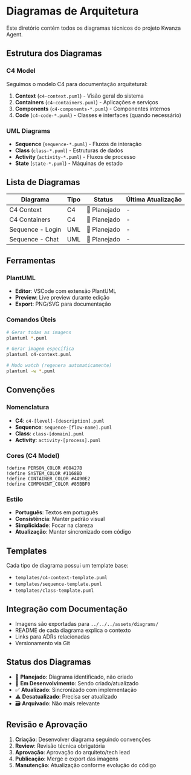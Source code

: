# Diagramas de Arquitetura

Este diretório contém todos os diagramas técnicos do projeto Kwanza Agent.

## Estrutura dos Diagramas

### C4 Model
Seguimos o modelo C4 para documentação arquitetural:

1. **Context** (`c4-context.puml`) - Visão geral do sistema
2. **Containers** (`c4-containers.puml`) - Aplicações e serviços
3. **Components** (`c4-components-*.puml`) - Componentes internos
4. **Code** (`c4-code-*.puml`) - Classes e interfaces (quando necessário)

### UML Diagrams
- **Sequence** (`sequence-*.puml`) - Fluxos de interação
- **Class** (`class-*.puml`) - Estruturas de dados
- **Activity** (`activity-*.puml`) - Fluxos de processo
- **State** (`state-*.puml`) - Máquinas de estado

## Lista de Diagramas

| Diagrama | Tipo | Status | Última Atualização |
|----------|------|--------|--------------------|
| C4 Context | C4 | 📝 Planejado | - |
| C4 Containers | C4 | 📝 Planejado | - |
| Sequence - Login | UML | 📝 Planejado | - |
| Sequence - Chat | UML | 📝 Planejado | - |

## Ferramentas

### PlantUML
- **Editor**: VSCode com extensão PlantUML
- **Preview**: Live preview durante edição
- **Export**: PNG/SVG para documentação

### Comandos Úteis

```bash
# Gerar todas as imagens
plantuml *.puml

# Gerar imagem específica
plantuml c4-context.puml

# Modo watch (regenera automaticamente)
plantuml -w *.puml
```

## Convenções

### Nomenclatura
- **C4**: `c4-[level]-[description].puml`
- **Sequence**: `sequence-[flow-name].puml`
- **Class**: `class-[domain].puml`
- **Activity**: `activity-[process].puml`

### Cores (C4 Model)
```plantuml
!define PERSON_COLOR #08427B
!define SYSTEM_COLOR #1168BD
!define CONTAINER_COLOR #4A90E2
!define COMPONENT_COLOR #85BBF0
```

### Estilo
- **Português**: Textos em português
- **Consistência**: Manter padrão visual
- **Simplicidade**: Focar na clareza
- **Atualização**: Manter sincronizado com código

## Templates

Cada tipo de diagrama possui um template base:

- `templates/c4-context-template.puml`
- `templates/sequence-template.puml`
- `templates/class-template.puml`

## Integração com Documentação

- Imagens são exportadas para `../../../assets/diagrams/`
- README de cada diagrama explica o contexto
- Links para ADRs relacionadas
- Versionamento via Git

## Status dos Diagramas

- 📝 **Planejado**: Diagrama identificado, não criado
- 🔄 **Em Desenvolvimento**: Sendo criado/atualizado
- ✅ **Atualizado**: Sincronizado com implementação
- ⚠️ **Desatualizado**: Precisa ser atualizado
- 🗃️ **Arquivado**: Não mais relevante

## Revisão e Aprovação

1. **Criação**: Desenvolver diagrama seguindo convenções
2. **Review**: Revisão técnica obrigatória
3. **Aprovação**: Aprovação do arquiteto/tech lead
4. **Publicação**: Merge e export das imagens
5. **Manutenção**: Atualização conforme evolução do código